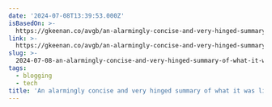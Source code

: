 ```yaml
---
date: '2024-07-08T13:39:53.000Z'
isBasedOn: >-
  https://gkeenan.co/avgb/an-alarmingly-concise-and-very-hinged-summary-of-what-it-was-like-to-build-this-site-from-scratch/
link: >-
  https://gkeenan.co/avgb/an-alarmingly-concise-and-very-hinged-summary-of-what-it-was-like-to-build-this-site-from-scratch/
slug: >-
  2024-07-08-an-alarmingly-concise-and-very-hinged-summary-of-what-it-was-like-to-build
tags:
  - blogging
  - tech
title: 'An alarmingly concise and very hinged summary of what it was like to build '
---
```

 
